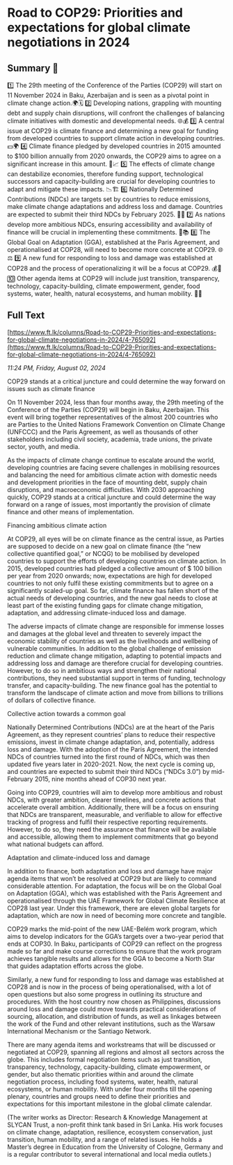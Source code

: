 # Road to COP29: Priorities and expectations for global climate negotiations in 2024

## Summary 🤖

1️⃣ The 29th meeting of the Conference of the Parties (COP29) will start on 11 November 2024 in Baku, Azerbaijan and is seen as a pivotal point in climate change action.🌍🗓️
2️⃣ Developing nations, grappling with mounting debt and supply chain disruptions, will confront the challenges of balancing climate initiatives with domestic and developmental needs. 🌐💰
3️⃣ A central issue at COP29 is climate finance and determining a new goal for funding from developed countries to support climate action in developing countries. 💵🌍
4️⃣ Climate finance pledged by developed countries in 2015 amounted to $100 billion annually from 2020 onwards, the COP29 aims to agree on a significant increase in this amount. 👀📈
5️⃣ The effects of climate change can destabilize economies, therefore funding support, technological successors and capacity-building are crucial for developing countries to adapt and mitigate these impacts. 📉🏗️
6️⃣ Nationally Determined Contributions (NDCs) are targets set by countries to reduce emissions, make climate change adaptations and address loss and damage. Countries are expected to submit their third NDCs by February 2025. 🎯🔢
7️⃣ As nations develop more ambitious NDCs, ensuring accessibility and availability of finance will be crucial in implementing these commitments. 🏦📚
8️⃣ The Global Goal on Adaptation (GGA), established at the Paris Agreement, and operationalised at COP28, will need to become more concrete at COP29. 🌐⚖️
9️⃣ A new fund for responding to loss and damage was established at COP28 and the process of operationalizing it will be a focus at COP29. 💰🔧
🔟 Other agenda items at COP29 will include just transition, transparency, technology, capacity-building, climate empowerment, gender, food systems, water, health, natural ecosystems, and human mobility. 📝🌐

## Full Text

[https://www.ft.lk/columns/Road-to-COP29-Priorities-and-expectations-for-global-climate-negotiations-in-2024/4-765092](https://www.ft.lk/columns/Road-to-COP29-Priorities-and-expectations-for-global-climate-negotiations-in-2024/4-765092)

*11:24 PM, Friday, August 02, 2024*

COP29 stands at a critical juncture and could determine the way forward on issues such as climate finance

On 11 November 2024, less than four months away, the 29th meeting of the Conference of the Parties (COP29) will begin in Baku, Azerbaijan. This event will bring together representatives of the almost 200 countries who are Parties to the United Nations Framework Convention on Climate Change (UNFCCC) and the Paris Agreement, as well as thousands of other stakeholders including civil society, academia, trade unions, the private sector, youth, and media.

As the impacts of climate change continue to escalate around the world, developing countries are facing severe challenges in mobilising resources and balancing the need for ambitious climate action with domestic needs and development priorities in the face of mounting debt, supply chain disruptions, and macroeconomic difficulties. With 2030 approaching quickly, COP29 stands at a critical juncture and could determine the way forward on a range of issues, most importantly the provision of climate finance and other means of implementation.

Financing ambitious climate action

At COP29, all eyes will be on climate finance as the central issue, as Parties are supposed to decide on a new goal on climate finance (the “new collective quantified goal,” or NCQG) to be mobilised by developed countries to support the efforts of developing countries on climate action. In 2015, developed countries had pledged a collective amount of $ 100 billion per year from 2020 onwards; now, expectations are high for developed countries to not only fulfil these existing commitments but to agree on a significantly scaled-up goal. So far, climate finance has fallen short of the actual needs of developing countries, and the new goal needs to close at least part of the existing funding gaps for climate change mitigation, adaptation, and addressing climate-induced loss and damage.

The adverse impacts of climate change are responsible for immense losses and damages at the global level and threaten to severely impact the economic stability of countries as well as the livelihoods and wellbeing of vulnerable communities. In addition to the global challenge of emission reduction and climate change mitigation, adapting to potential impacts and addressing loss and damage are therefore crucial for developing countries. However, to do so in ambitious ways and strengthen their national contributions, they need substantial support in terms of funding, technology transfer, and capacity-building. The new finance goal has the potential to transform the landscape of climate action and move from billions to trillions of dollars of collective finance.

Collective action towards a common goal

Nationally Determined Contributions (NDCs) are at the heart of the Paris Agreement, as they represent countries’ plans to reduce their respective emissions, invest in climate change adaptation, and, potentially, address loss and damage. With the adoption of the Paris Agreement, the intended NDCs of countries turned into the first round of NDCs, which was then updated five years later in 2020-2021. Now, the next cycle is coming up, and countries are expected to submit their third NDCs (“NDCs 3.0”) by mid-February 2015, nine months ahead of COP30 next year.

Going into COP29, countries will aim to develop more ambitious and robust NDCs, with greater ambition, clearer timelines, and concrete actions that accelerate overall ambition. Additionally, there will be a focus on ensuring that NDCs are transparent, measurable, and verifiable to allow for effective tracking of progress and fulfil their respective reporting requirements. However, to do so, they need the assurance that finance will be available and accessible, allowing them to implement commitments that go beyond what national budgets can afford.

Adaptation and climate-induced loss and damage

In addition to finance, both adaptation and loss and damage have major agenda items that won’t be resolved at COP29 but are likely to command considerable attention. For adaptation, the focus will be on the Global Goal on Adaptation (GGA), which was established with the Paris Agreement and operationalised through the UAE Framework for Global Climate Resilience at COP28 last year. Under this framework, there are eleven global targets for adaptation, which are now in need of becoming more concrete and tangible.

COP29 marks the mid-point of the new UAE-Belém work program, which aims to develop indicators for the GGA’s targets over a two-year period that ends at COP30. In Baku, participants of COP29 can reflect on the progress made so far and make course corrections to ensure that the work program achieves tangible results and allows for the GGA to become a North Star that guides adaptation efforts across the globe.

Similarly, a new fund for responding to loss and damage was established at COP28 and is now in the process of being operationalised, with a lot of open questions but also some progress in outlining its structure and procedures. With the host country now chosen as Philippines, discussions around loss and damage could move towards practical considerations of sourcing, allocation, and distribution of funds, as well as linkages between the work of the Fund and other relevant institutions, such as the Warsaw International Mechanism or the Santiago Network.

There are many agenda items and workstreams that will be discussed or negotiated at COP29, spanning all regions and almost all sectors across the globe. This includes formal negotiation items such as just transition, transparency, technology, capacity-building, climate empowerment, or gender, but also thematic priorities within and around the climate negotiation process, including food systems, water, health, natural ecosystems, or human mobility. With under four months till the opening plenary, countries and groups need to define their priorities and expectations for this important milestone in the global climate calendar.

(The writer works as Director: Research & Knowledge Management at SLYCAN Trust, a non-profit think tank based in Sri Lanka. His work focuses on climate change, adaptation, resilience, ecosystem conservation, just transition, human mobility, and a range of related issues. He holds a Master’s degree in Education from the University of Cologne, Germany and is a regular contributor to several international and local media outlets.)

